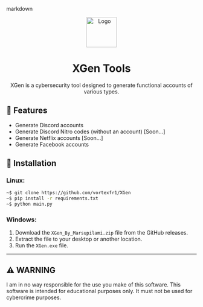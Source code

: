 markdown
<div align="center">
  <img src="https://camo.githubusercontent.com/26f7acbdb03d72b91c4b4c3f9b0458b754de0c2ddfed4ac75b29a1fca60976c3/68747470733a2f2f7062732e7477696d672e636f6d2f70726f66696c655f696d616765732f313036313737353330363131363036373332382f726d474b557370795f343030783430302e6a7067" alt="Logo" width="80" height="80">
  <h1>XGen Tools</h1>
  <p>XGen is a cybersecurity tool designed to generate functional accounts of various types.</p>
</div>

## 🚀 Features

- Generate Discord accounts
- Generate Discord Nitro codes (without an account) [Soon...]
- Generate Netflix accounts [Soon...]
- Generate Facebook accounts

## 🔧 Installation

### Linux:
```bash
~$ git clone https://github.com/vortexfr1/XGen
~$ pip install -r requirements.txt
~$ python main.py 
```

### Windows:
1. Download the `XGen_By_Marsupilami.zip` file from the GitHub releases.
2. Extract the file to your desktop or another location.
3. Run the `XGen.exe` file.

---

## ⚠️ WARNING

I am in no way responsible for the use you make of this software. This software is intended for educational purposes only. It must not be used for cybercrime purposes.

